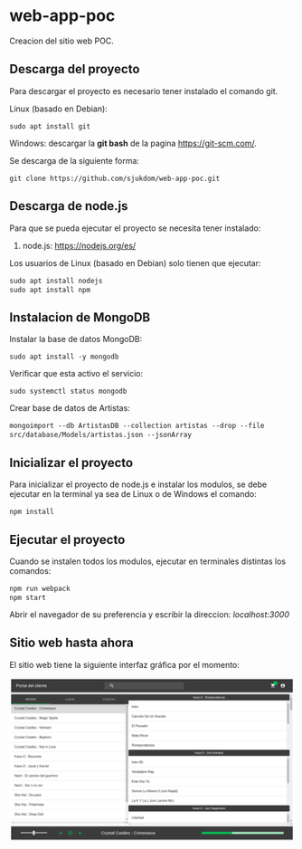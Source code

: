 # web-app-poc

Creacion del sitio web POC.

## Descarga del proyecto
Para descargar el proyecto es necesario tener instalado el comando git. 

Linux (basado en Debian):
```
sudo apt install git
```

Windows: descargar la __git bash__ de la pagina https://git-scm.com/.

Se descarga de la siguiente forma:
```
git clone https://github.com/sjukdom/web-app-poc.git
```

## Descarga de node.js

Para que se pueda ejecutar el proyecto se necesita tener instalado:
1. node.js: https://nodejs.org/es/

Los usuarios de Linux (basado en Debian) solo tienen que ejecutar:
```
sudo apt install nodejs
sudo apt install npm
```

## Instalacion de MongoDB 
Instalar la base de datos MongoDB:
```
sudo apt install -y mongodb
```

Verificar que esta activo el servicio:
```
sudo systemctl status mongodb
```

Crear base de datos de Artistas:
```
mongoimport --db ArtistasDB --collection artistas --drop --file src/database/Models/artistas.json --jsonArray
```

## Inicializar el proyecto

Para inicializar el proyecto de node.js e instalar los modulos, se debe 
ejecutar en la terminal ya sea de Linux o de Windows el comando:

```
npm install
```

## Ejecutar el proyecto

Cuando se instalen todos los modulos, ejecutar en terminales distintas 
los comandos:

```
npm run webpack
npm start
```

Abrir el navegador de su preferencia y escribir la direccion: _localhost:3000_

## Sitio web hasta ahora
El sitio web tiene la siguiente interfaz gráfica por el momento:

![](images/website-final.png)
